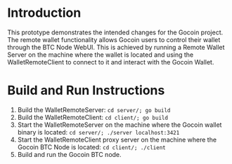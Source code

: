 # Introduction

This prototype demonstrates the intended changes for the Gocoin project. The remote wallet functionality allows Gocoin users to control their wallet through the BTC Node WebUI. This is achieved by running a Remote Wallet Server on the machine where the wallet is located and using the WalletRemoteClient to connect to it and interact with the Gocoin Wallet.

# Build and Run Instructions

1. Build the WalletRemoteServer: `cd server/; go build`
2. Build the WalletRemoteClient: `cd client/; go build`
3. Start the WalletRemoteServer on the machine where the Gocoin wallet binary is located: `cd server/; ./server localhost:3421`
4. Start the WalletRemoteClient proxy server on the machine where the Gocoin BTC Node is located: `cd client/; ./client`
5. Build and run the Gocoin BTC node.
